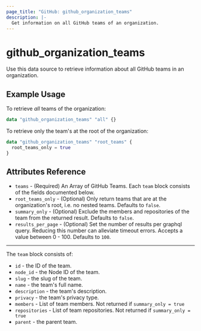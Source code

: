 ```yaml
---
page_title: "GitHub: github_organization_teams"
description: |-
  Get information on all GitHub teams of an organization.
---
```


# github\_organization\_teams

Use this data source to retrieve information about all GitHub teams in an organization.

## Example Usage

To retrieve *all* teams of the organization:

```terraform
data "github_organization_teams" "all" {}
```

To retrieve only the team's at the root of the organization:

```terraform
data "github_organization_teams" "root_teams" {
  root_teams_only = true
}
```

## Attributes Reference

* `teams` - (Required) An Array of GitHub Teams. Each `team` block consists of the fields documented below.
* `root_teams_only` - (Optional) Only return teams that are at the organization's root, i.e. no nested teams. Defaults to `false`.
* `summary_only` - (Optional) Exclude the members and repositories of the team from the returned result. Defaults to `false`.
* `results_per_page` - (Optional) Set the number of results per graphql query. Reducing this number can alleviate timeout errors. Accepts a value between 0 - 100. Defaults to `100`.

---

The `team` block consists of:

* `id` - the ID of the team.
* `node_id` - the Node ID of the team.
* `slug` - the slug of the team.
* `name` - the team's full name.
* `description` - the team's description.
* `privacy` - the team's privacy type.
* `members` - List of team members. Not returned if `summary_only = true`
* `repositories` - List of team repositories. Not returned if `summary_only = true`
* `parent` - the parent team.
